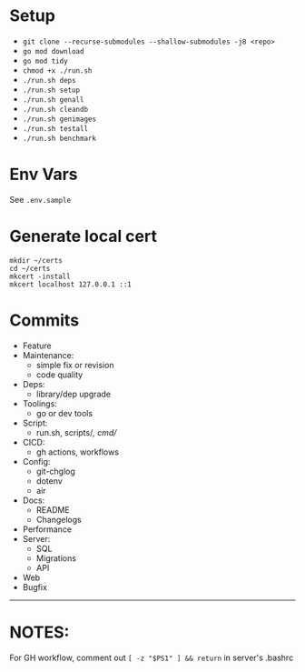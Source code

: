 # Setup

- `git clone --recurse-submodules --shallow-submodules -j8 <repo>`
- `go mod download`
- `go mod tidy`
- `chmod +x ./run.sh`
- `./run.sh deps`
- `./run.sh setup`
- `./run.sh genall`
- `./run.sh cleandb`
- `./run.sh genimages`
- `./run.sh testall`
- `./run.sh benchmark`

# Env Vars

See `.env.sample`

# Generate local cert

```
mkdir ~/certs
cd ~/certs
mkcert -install
mkcert localhost 127.0.0.1 ::1
```

# Commits
- Feature
- Maintenance:
    - simple fix or revision
    - code quality
- Deps:
    - library/dep upgrade
- Toolings:
    - go or dev tools
- Script:
    - run.sh, scripts/*, cmd/*
- CICD:
    - gh actions, workflows
- Config:
    - git-chglog
    - dotenv
    - air
- Docs:
    - README
    - Changelogs
- Performance
- Server:
    - SQL
    - Migrations
    - API
- Web
- Bugfix

---

# NOTES:

For GH workflow, comment out `[ -z "$PS1" ] && return` in server's .bashrc
